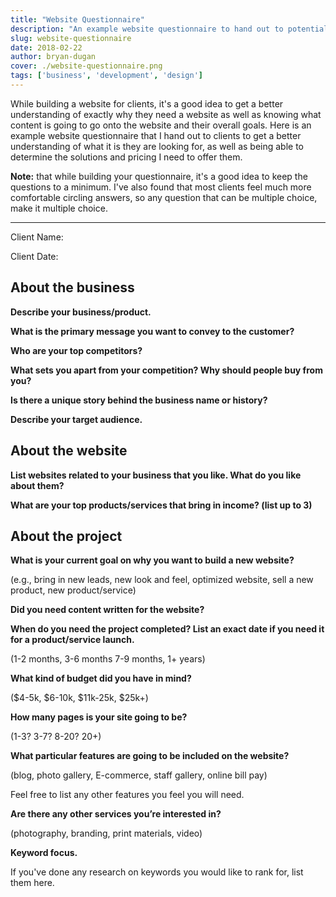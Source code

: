 ```yaml
---
title: "Website Questionnaire"
description: "An example website questionnaire to hand out to potential clients."
slug: website-questionnaire
date: 2018-02-22
author: bryan-dugan
cover: ./website-questionnaire.png
tags: ['business', 'development', 'design']
---
```


While building a website for clients, it's a good idea to get a better understanding of exactly why they need a website as well as knowing what content is going to go onto the website and their overall goals. Here is an example website questionnaire that I hand out to clients to get a better understanding of what it is they are looking for, as well as being able to determine the solutions and pricing I need to offer them.

**Note:** that while building your questionnaire, it's a good idea to keep the questions to a minimum. I've also found that most clients feel much more comfortable circling answers, so any question that can be multiple choice, make it multiple choice.

---

Client Name:

Client Date:

## About the business

**Describe your business/product.**

**What is the primary message you want to convey to the customer?**

**Who are your top competitors?**

**What sets you apart from your competition? Why should people buy from you?**

**Is there a unique story behind the business name or history?**

**Describe your target audience.**

## About the website

**List websites related to your business that you like. What do you like about them?**

**What are your top products/services that bring in income? (list up to 3)**

## About the project

**What is your current goal on why you want to build a new website?**

(e.g., bring in new leads, new look and feel, optimized website, sell a new product, new product/service)

**Did you need content written for the website?**

**When do you need the project completed? List an exact date if you need it for a product/service launch.** 

(1-2 months, 3-6 months 7-9 months, 1+ years)

**What kind of budget did you have in mind?**

($4-5k, $6-10k, $11k-25k, $25k+)

**How many pages is your site going to be?**

(1-3? 3-7? 8-20? 20+)

**What particular features are going to be included on the website?**

(blog, photo gallery, E-commerce, staff gallery, online bill pay)

Feel free to list any other features you feel you will need.

**Are there any other services you’re interested in?** 

(photography, branding, print materials, video)

**Keyword focus.**

If you've done any research on keywords you would like to rank for, list them here.
